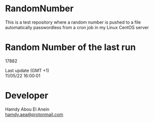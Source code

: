 # RandomNumber    
This is a test repository where a random number is pushed to a file automatically passwordless from a cron job in my Linux CentOS server    
# Random Number of the last run   
17882
      
Last update (GMT +1)    
11/05/22 16:00:01
# Developer    
Hamdy Abou El Anein   
hamdy.aea@protonmail.com
